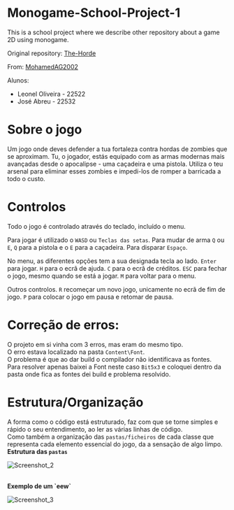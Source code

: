 # Monogame-School-Project-1
This is a school project where we describe other repository about a game 2D using monogame.

Original repository: [The-Horde](https://github.com/MohamedAG2002/The-Horde)

From: [MohamedAG2002](https://github.com/MohamedAG2002) 

Alunos:
* Leonel Oliveira - 22522
* José Abreu - 22532

# Sobre o jogo

Um jogo onde deves defender a tua fortaleza contra hordas de zombies que se aproximam. Tu, o jogador, estás equipado com as armas modernas mais avançadas desde o apocalipse - uma caçadeira e uma pistola. Utiliza o teu arsenal para eliminar esses zombies e impedi-los de romper a barricada a todo o custo.

# Controlos

Todo o jogo é controlado através do teclado, incluído o menu.

Para jogar é utilizado o `WASD` ou `Teclas das setas`. Para mudar de arma `Q` ou `E`, `Q` para a pistola e o `E` para a caçadeira. Para disparar `Espaço`.

No menu, as diferentes opções tem a sua designada tecla ao lado. `Enter` para jogar. `H` para o ecrã de ajuda. `C` para o ecrã de créditos. `ESC` para fechar o jogo, mesmo quando se está a jogar. `M` para voltar para o menu. 

Outros controlos. `R` recomeçar um novo jogo, unicamente no ecrã de fim de jogo. `P` para colocar o jogo em pausa e retomar de pausa.

# Correção de erros:

O projeto em si vinha com 3 erros, mas eram do mesmo tipo.
</br>
O erro estava localizado na pasta `Content\Font`.
</br>
O problema é que ao dar build o compilador não identificava as fontes.
</br>
Para resolver apenas baixei a Font neste caso `Bit5x3` e coloquei dentro da pasta onde fica as fontes dei build e problema resolvido.

# Estrutura/Organização

A forma como o código está estruturado, faz com que se torne simples e rápido o seu entendimento, ao ler as várias linhas de código.
</br>
Como também a organização das `pastas/ficheiros` de cada classe que representa cada elemento essencial do jogo, da a sensação de algo limpo.
</br>
<strong>Estrutura das `pastas`</strong>
</br>

![Screenshot_2](https://github.com/Vulpix98/Monogame-School-Project-1/assets/75589500/1b1eba02-8157-4d9e-9681-0706071ef994)

</br>
<strong>Exemplo de um `eew`</strong>
</br>

![Screenshot_3](https://github.com/Vulpix98/Monogame-School-Project-1/assets/75589500/a61e14c9-600a-4c74-8f5c-678a194a77e4)



